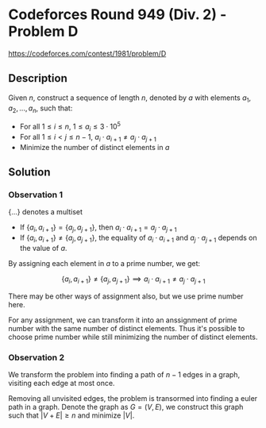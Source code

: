 # Codeforces Round 949 (Div. 2) - Problem D

https://codeforces.com/contest/1981/problem/D

## Description

Given $n$, construct a sequence of length $n$, denoted by $a$ with elements $a_1, a_2, ..., a_n$, such that:

- For all $1 \leq i \leq n$, $1 \leq a_i \leq 3 \cdot 10^5$
- For all $1 \leq i < j \leq n - 1$, $a_i \cdot a_{i+1} \neq a_j \cdot a_{j+1}$
- Minimize the number of distinct elements in $a$

## Solution

### Observation 1

$\{...\}$ denotes a multiset

- If $\{a_i, a_{i + 1}\} = \{a_j, a_{j + 1}\}$, then $a_i \cdot a_{i+1} = a_j \cdot a_{j+1}$
- If $\{a_i, a_{i + 1}\} \neq \{a_j, a_{j + 1}\}$, the equality of $a_i \cdot a_{i+1}$ and $a_j \cdot a_{j+1}$ depends on the value of $a$.

By assigning each element in $a$ to a prime number, we get:

$$\{a_i, a_{i + 1}\} \neq \{a_j, a_{j + 1}\} \implies a_i \cdot a_{i+1} \neq a_j \cdot a_{j+1}$$

There may be other ways of assignment also, but we use prime number here.

For any assignment, we can transform it into an anssignment of prime number with the same number of distinct elements. Thus it's possible to choose prime number while still minimizing the number of distinct elements.

### Observation 2

We transform the problem into finding a path of $n-1$ edges in a graph, visiting each edge at most once.

Removing all unvisited edges, the problem is transormed into finding a euler path in a graph. Denote the graph as $G=(V,E)$, we construct this graph such that $|V+E| \geq n$ and minimize $|V|$.
